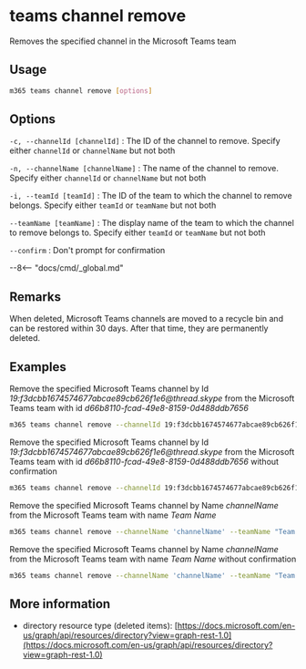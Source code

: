 # teams channel remove

Removes the specified channel in the Microsoft Teams team

## Usage

```sh
m365 teams channel remove [options]
```

## Options

`-c, --channelId [channelId]`
: The ID of the channel to remove. Specify either `channelId` or `channelName` but not both

`-n, --channelName [channelName]`
: The name of the channel to remove. Specify either `channelId` or `channelName` but not both

`-i, --teamId [teamId]`
: The ID of the team to which the channel to remove belongs. Specify either `teamId` or `teamName` but not both

`--teamName [teamName]`
: The display name of the team to which the channel to remove belongs to. Specify either `teamId` or `teamName` but not both

`--confirm`
: Don't prompt for confirmation

--8<-- "docs/cmd/_global.md"

## Remarks

When deleted, Microsoft Teams channels are moved to a recycle bin and can be restored within 30 days. After that time, they are permanently deleted.

## Examples

Remove the specified Microsoft Teams channel by Id _19:f3dcbb1674574677abcae89cb626f1e6@thread.skype_ from the Microsoft Teams team with id _d66b8110-fcad-49e8-8159-0d488ddb7656_

```sh
m365 teams channel remove --channelId 19:f3dcbb1674574677abcae89cb626f1e6@thread.skype --teamId d66b8110-fcad-49e8-8159-0d488ddb7656
```

Remove the specified Microsoft Teams channel by Id _19:f3dcbb1674574677abcae89cb626f1e6@thread.skype_ from the Microsoft Teams team with id _d66b8110-fcad-49e8-8159-0d488ddb7656_ without confirmation

```sh
m365 teams channel remove --channelId 19:f3dcbb1674574677abcae89cb626f1e6@thread.skype --teamId d66b8110-fcad-49e8-8159-0d488ddb7656 --confirm
```

Remove the specified Microsoft Teams channel by Name _channelName_ from the Microsoft Teams team with name _Team Name_

```sh
m365 teams channel remove --channelName 'channelName' --teamName "Team Name"
```

Remove the specified Microsoft Teams channel by Name _channelName_ from the Microsoft Teams team with name _Team Name_ without confirmation

```sh
m365 teams channel remove --channelName 'channelName' --teamName "Team Name" --confirm 
```

## More information

- directory resource type (deleted items): [https://docs.microsoft.com/en-us/graph/api/resources/directory?view=graph-rest-1.0](https://docs.microsoft.com/en-us/graph/api/resources/directory?view=graph-rest-1.0)
